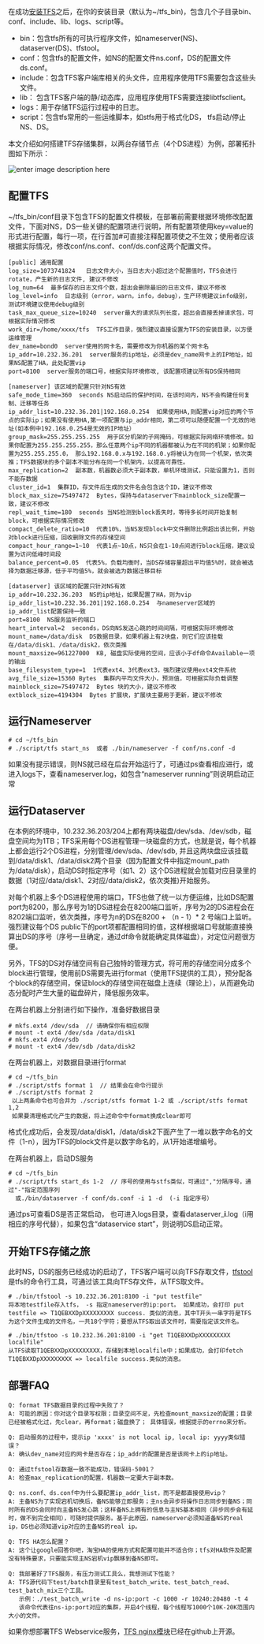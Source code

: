 在成功[安装TFS][1]之后，在你的安装目录（默认为~/tfs_bin)，包含几个子目录bin、conf、include、lib、logs、script等。

*   bin：包含tfs所有的可执行程序文件，如nameserver(NS)、dataserver(DS)、tfstool。
*   conf：包含tfs的配置文件，如NS的配置文件ns.conf，DS的配置文件ds.conf。
*   include：包含TFS客户端库相关的头文件，应用程序使用TFS需要包含这些头文件。
*   lib： 包含TFS客户端的静/动态库，应用程序使用TFS需要连接libtfsclient。
*   logs：用于存储TFS运行过程中的日志。
*   script：包含tfs常用的一些运维脚本，如stfs用于格式化DS， tfs启动/停止NS、DS。

本文介绍如何搭建TFS存储集群，以两台存储节点（4个DS进程）为例，部署拓扑图如下所示：

![enter image description here][2]

配置TFS
-------
~/tfs_bin/conf目录下包含TFS的配置文件模板，在部署前需要根据环境修改配置文件，下面对NS，DS一些关键的配置项进行说明，所有配置项使用key=value的形式进行配置，每行一项，在行首加#可直接注释配置项使之不生效；使用者应该根据实际情况，修改conf/ns.conf、conf/ds.conf这两个配置文件。

    [public] 通用配置
    log_size=1073741824   日志文件大小，当日志大小超过这个配置值时，TFS会进行rotate，产生新的日志文件, 建议不修改
    log_num=64  最多保存的日志文件个数，超出会删除最旧的日志文件，建议不修改
    log_level=info  日志级别（error，warn，info，debug），生产环境建议info级别， 测试环境建议使用debug级别
    task_max_queue_size=10240  server最大的请求队列长度，超出会直接丢掉请求包，可根据实际情况修改
    work_dir=/home/xxxx/tfs  TFS工作目录，强烈建议直接设置为TFS的安装目录，以方便运维管理
    dev_name=bond0  server使用的网卡名，需要修改为你机器的某个网卡名
    ip_addr=10.232.36.201  server服务的ip地址，必须是dev_name网卡上的IP地址，如果NS配置了HA，此处配置vip
    port=8100  server服务的端口号，根据实际环境修改, 该配置项建议所有DS保持相同
    
    [nameserver] 该区域的配置只针对NS有效
    safe_mode_time=360  seconds NS启动后的保护时间，在该时间内，NS不会构建任何复制、迁移等任务
    ip_addr_list=10.232.36.201|192.168.0.254  如果使用HA,则配置vip对应的两个节点的实际ip；如果没有使用HA,第一项配置与ip_addr相同，第二项可以随便配置一个无效的地址(如本例中192.168.0.254是无效的IP地址）
    group_mask=255.255.255.255  用于区分机架的子网掩码，可根据实际网络环境修改。如果你配置为255.255.255.255，那么任意两个ip不同的机器都被认为在不同的机架；如果你配置为255.255.255.0， 那么192.168.0.x与192.168.0.y将被认为在同一个机架，依次类推；TFS数据块的多个副本不能分布在同一个机架内，以提高可靠性。
    max_replication=2  副本数，机器数必须大于副本数，单机环境测试，只能设置为1，否则不能存数据
    cluster_id=1  集群ID，存文件后生成的文件名会包含这个ID，建议不修改
    block_max_size=75497472  Bytes，保持与dataserver下mainblock_size配置一致，建议不修改
    repl_wait_time=180  seconds 当NS检测到block丢失时，等待多长时间开始复制block，可根据实际情况修改
    compact_delete_ratio=10  代表10%，当NS发现block中文件删除比例超出该比例，开始对block进行压缩，回收删除文件的存储空间
    compact_hour_range=1~10  代表1点~10点，NS只会在1-10点间进行block压缩，建议设置为访问低峰时间段
    balance_percent=0.05  代表5%，负载均衡时，当DS存储容量超出平均值5%时，就会被选择为数据迁移源，低于平均值5%，就会被选为数据迁移目标
    
    [dataserver] 该区域的配置只针对NS有效
    ip_addr=10.232.36.203  NS的ip地址，如果配置了HA，则为vip
    ip_addr_list=10.232.36.201|192.168.0.254  与nameserver区域的ip_addr_list配置保持一致
    port=8100  NS服务监听的端口
    heart_interval=2  seconds，DS向NS发送心跳的时间间隔，可根据实际环境修改
    mount_name=/data/disk  DS数据目录，如果机器上有2块盘，则它们应该挂载在/data/disk1、/data/disk2，依次类推
    mount_maxsize=961227000  KB, 磁盘实际使用的空间，应该小于df命令Available一项的输出
    base_filesystem_type=1  1代表ext4、3代表ext3，强烈建议使用ext4文件系统
    avg_file_size=15360 Bytes  集群内平均文件大小，预测值，可根据实际负载调整
    mainblock_size=75497472  Bytes 块的大小，建议不修改
    extblock_size=4194304  Bytes 扩展块，扩展块主要用于更新，建议不修改
    

运行Nameserver
--------------

    # cd ~/tfs_bin
    # ./script/tfs start_ns  或者 ./bin/nameserver -f conf/ns.conf -d
    

如果没有提示错误，则NS就已经在后台开始运行了，可通过ps查看相应进行，或进入logs下，查看nameserver.log，如包含“nameserver running”则说明启动正常

运行Dataserver
--------------

在本例的环境中，10.232.36.203/204上都有两块磁盘/dev/sda、/dev/sdb，磁盘空间均为1TB；TFS采用每个DS进程管理一块磁盘的方式，也就是说，每个机器上都会运行2个DS进程，分别管理/dev/sda、/dev/sdb, 并且这两块盘应该挂载到/data/disk1、/data/disk2两个目录（因为配置文件中指定mount_path为/data/disk），启动DS时指定序号（如1、2）这个DS进程就会加载对应目录里的数据（1对应/data/disk1、2对应/data/disk2，依次类推)开始服务。

对每个机器上多个DS进程使用的端口，TFS也做了统一以方便运维，比如DS配置port为8200，那么序号为1的DS进程会在8200端口监听，序号为2的DS进程会在8202端口监听，依次类推，序号为n的DS在8200 + （n - 1）* 2 号端口上监听。强烈建议每个DS public下的port项都配置相同的值，这样根据端口号就能直接换算出DS的序号（序号一旦确定，通过df命令就能确定具体磁盘），对定位问题很方便。

另外，TFS的DS对存储空间有自己独特的管理方式，将可用的存储空间分成多个block进行管理，使用前DS需要先进行format（使用TFS提供的工具），预分配各个block的存储空间，保证block的存储空间在磁盘上连续（理论上），从而避免动态分配时产生大量的磁盘碎片，降低服务效率。

在两台机器上分别进行如下操作，准备好数据目录

    # mkfs.ext4 /dev/sda  // 请确保你有相应权限
    # mount -t ext4 /dev/sda /data/disk1
    # mkfs.ext4 /dev/sdb
    # mount -t ext4 /dev/sdb /data/disk2
    

在两台机器上，对数据目录进行format

    # cd ~/tfs_bin
    # ./script/stfs format 1  // 结果会在命令行提示
    # ./script/stfs format 2
     以上两条命令也可合并为 ./script/stfs format 1-2 或 ./script/stfs format 1,2
     如果要清理格式化产生的数据，将上述命令中format换成clear即可
    

格式化成功后，会发现/data/disk1，/data/disk2下面产生了一堆以数字命名的文件（1-n），因为TFS的block文件是以数字命名的，从1开始递增编号。

在两台机器上，启动DS服务

    # cd ~/tfs_bin
    # ./script/tfs start_ds 1-2  // 序号的使用与stfs类似，可通过","分隔序号，通过"-"指定范围序列
      或./bin/dataserver -f conf/ds.conf -i 1 -d  (-i 指定序号）
    

通过ps可查看DS是否正常启动， 也可进入logs目录，查看dataserver_**i**.log（i用相应的序号代替），如果包含“dataservice start”，则说明DS启动正常。

开始TFS存储之旅
---------------

此时NS，DS的服务已经成功的启动了，TFS客户端可以向TFS存取文件，[tfstool][3]是tfs的命令行工具，可通过该工具向TFS存文件，从TFS取文件。

    # ./bin/tfstool -s 10.232.36.201:8100 -i "put testfile"
    将本地testfile存入tfs， -s 指定nameserver的ip:port。 如果成功，会打印 put testfile => T1QEBXXDpXXXXXXXXX success. 类似的消息，其中T开头一串字符是TFS为这个文件生成的文件名，一共18个字符；要想从TFS取出该文件时，需要指定该文件名。
    
    # ./bin/tfstoo -s 10.232.36.201:8100 -i "get T1QEBXXDpXXXXXXXXX localfile"
    从TFS读取T1QEBXXDpXXXXXXXXX，存储到本地localfile中；如果成功，会打印fetch T1QEBXXDpXXXXXXXXX => localfile success.类似的消息。
    

部署FAQ
-------

    Q: format TFS数据目录的过程中失败了？
    A: 可能的原因：你对这个目录写权限；目录空间不足，先检查mount_maxsize的配置；目录已经被格式化过，先clear，再format；磁盘换了； 具体错误，根据提示的errno来分析。
    
    Q: 启动服务的过程中，提示ip 'xxxx' is not local ip, local ip: yyyy类似错误？
    A: 确认dev_name对应的网卡是否存在；ip_addr的配置是否是该网卡上的ip地址。
    
    Q: 通过tfstool存数据一致不能成功，错误码-5001？
    A: 检查max_replication的配置，机器数一定要大于副本数。
    
    Q: ns.conf、ds.conf中为什么要配置ip_addr_list，而不是都直接使用vip？
    A: 主备NS为了实现宕机切换后，备NS能够立即服务；主ns会异步将操作日志同步到备NS；同时所有的DS会同时向主备NS发心跳；这样备NS上拥有的信息与主NS基本相同（异步同步会有延时，做不到完全相同），可随时提供服务。基于此原因，nameserver必须知道备NS的real ip，DS也必须知道vip对应的主备NS的real ip。
    
    Q: TFS HA怎么配置？
    A: 这个让google回答你吧，淘宝HA的使用方式和配置可能并不适合你；tfs对HA软件及配置没有特殊要求，只要能实现主NS宕机vip飘移到备NS即可。
    
    Q: 我部署好了TFS服务，有压力测试工具么，我想测试下性能？
    A: TFS源代码下test/batch目录里有test_batch_write、test_batch_read、test_batch_mix三个工具。
       示例：./test_batch_write -d ns-ip:port -c 1000 -r 10240:20480 -t 4
       该命令代表往ns-ip:port对应的集群，开启4个线程，每个线程写1000个10K-20K范围内大小的文件。
    

如果你想部署TFS Webservice服务，[TFS nginx模块][4]已经在github上开源。

 [1]: https://github.com/alibaba/tfs/blob/master/INSTALL.md
 [2]: http://e.hiphotos.baidu.com/album/s=550;q=90;c=xiangce,100,100/sign=36ba122263d0f703e2b295d938c12000/622762d0f703918f1c4579ff503d269759eec46b.jpg?referer=68835931359b033b759fc9ea2429&x=.jpg
 [3]: http://code.taobao.org/p/tfs/wiki/tools/
 [4]: https://github.com/taobao/nginx-tfs